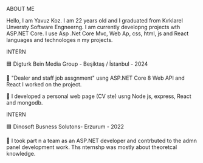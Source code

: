 ABOUT ME

Hello, I am Yavuz Koz. I am 22 years old and I graduated from Kırklarel Unversty Software Engneerng. I am currently developng projects wth ASP.NET Core. I use Asp .Net Core Mvc, Web Ap, css, html, js and React languages and technologes n my projects.

INTERN

🟦 Digturk Bein Media Group - Beşiktaş / İstanbul - 2024

🔵 "Dealer and staff job assgnment" usng ASP.NET Core 8 Web API
and React I worked on the project.

🔵 I developed a personal web page (CV ste) usng Node js, express,
React and mongodb.

INTERN

🟦 Dinosoft Busness Solutons- Erzurum - 2022

🔵 I took part n a team as an ASP.NET developer and contrbuted to
the admn panel development work. Ths nternshp was mostly
about theoretcal knowledge.
<!--
**kzyavuz/kzyavuz** is a ✨ _special_ ✨ repository because its `README.md` (this file) appears on your GitHub profile.

Here are some ideas to get you started:

- 🔭 I’m currently working on ...
- 🌱 I’m currently learning ...
- 👯 I’m looking to collaborate on ...
- 🤔 I’m looking for help with ...
- 💬 Ask me about ...
- 📫 How to reach me: ...
- 😄 Pronouns: ...
- ⚡ Fun fact: ...
-->
